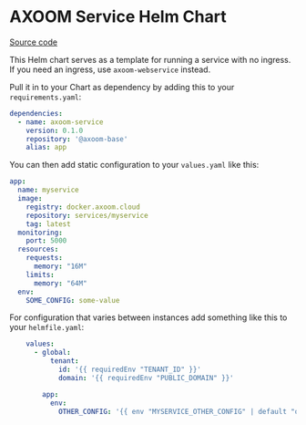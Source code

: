 # AXOOM Service Helm Chart

[Source code](https://tfs.inside-axoom.org/tfs/axoom/axoom/_git/Axoom.Platform.BaseAssets?path=%2Fcharts%2Faxoom-service)

This Helm chart serves as a template for running a service with no ingress.  
If you need an ingress, use `axoom-webservice` instead.

Pull it in to your Chart as dependency by adding this to your `requirements.yaml`:

```yaml
dependencies:
  - name: axoom-service
    version: 0.1.0
    repository: '@axoom-base'
    alias: app
```

You can then add static configuration to your `values.yaml` like this:

```yaml
app:
  name: myservice
  image:
    registry: docker.axoom.cloud
    repository: services/myservice
    tag: latest
  monitoring:
    port: 5000
  resources:
    requests:
      memory: "16M"
    limits:
      memory: "64M"
  env:
    SOME_CONFIG: some-value
```

For configuration that varies between instances add something like this to your `helmfile.yaml`:

```yaml
    values:
      - global:
          tenant:
            id: '{{ requiredEnv "TENANT_ID" }}'
            domain: '{{ requiredEnv "PUBLIC_DOMAIN" }}'

        app:
          env:
            OTHER_CONFIG: '{{ env "MYSERVICE_OTHER_CONFIG" | default "other-value" }}'
```
